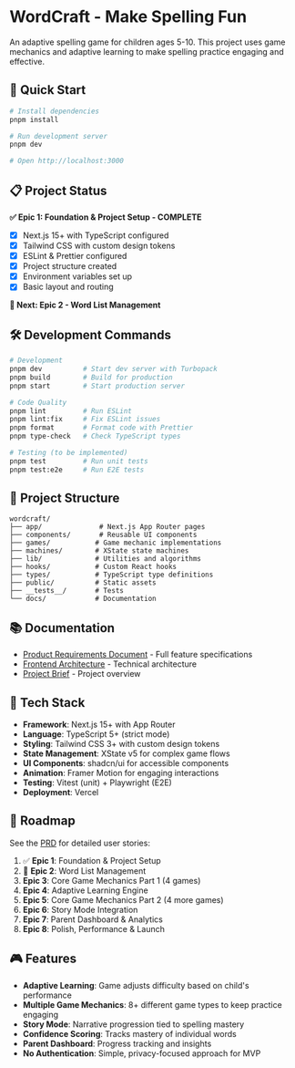 # WordCraft - Make Spelling Fun

An adaptive spelling game for children ages 5-10. This project uses game mechanics and adaptive learning to make spelling practice engaging and effective.

## 🚀 Quick Start

```bash
# Install dependencies
pnpm install

# Run development server
pnpm dev

# Open http://localhost:3000
```

## 📋 Project Status

**✅ Epic 1: Foundation & Project Setup - COMPLETE**

- [x] Next.js 15+ with TypeScript configured
- [x] Tailwind CSS with custom design tokens
- [x] ESLint & Prettier configured
- [x] Project structure created
- [x] Environment variables set up
- [x] Basic layout and routing

**🎯 Next: Epic 2 - Word List Management**

## 🛠️ Development Commands

```bash
# Development
pnpm dev          # Start dev server with Turbopack
pnpm build        # Build for production
pnpm start        # Start production server

# Code Quality
pnpm lint         # Run ESLint
pnpm lint:fix     # Fix ESLint issues
pnpm format       # Format code with Prettier
pnpm type-check   # Check TypeScript types

# Testing (to be implemented)
pnpm test         # Run unit tests
pnpm test:e2e     # Run E2E tests
```

## 📁 Project Structure

```
wordcraft/
├── app/              # Next.js App Router pages
├── components/       # Reusable UI components
├── games/           # Game mechanic implementations
├── machines/        # XState state machines
├── lib/             # Utilities and algorithms
├── hooks/           # Custom React hooks
├── types/           # TypeScript type definitions
├── public/          # Static assets
├── __tests__/       # Tests
└── docs/            # Documentation
```

## 📚 Documentation

- [Product Requirements Document](./docs/prd.md) - Full feature specifications
- [Frontend Architecture](./docs/ui-architecture.md) - Technical architecture
- [Project Brief](./docs/brief.md) - Project overview

## 🔧 Tech Stack

- **Framework**: Next.js 15+ with App Router
- **Language**: TypeScript 5+ (strict mode)
- **Styling**: Tailwind CSS 3+ with custom design tokens
- **State Management**: XState v5 for complex game flows
- **UI Components**: shadcn/ui for accessible components
- **Animation**: Framer Motion for engaging interactions
- **Testing**: Vitest (unit) + Playwright (E2E)
- **Deployment**: Vercel

## 🎯 Roadmap

See the [PRD](./docs/prd.md) for detailed user stories:

1. ✅ **Epic 1**: Foundation & Project Setup
2. 🔄 **Epic 2**: Word List Management
3. **Epic 3**: Core Game Mechanics Part 1 (4 games)
4. **Epic 4**: Adaptive Learning Engine
5. **Epic 5**: Core Game Mechanics Part 2 (4 more games)
6. **Epic 6**: Story Mode Integration
7. **Epic 7**: Parent Dashboard & Analytics
8. **Epic 8**: Polish, Performance & Launch

## 🎮 Features

- **Adaptive Learning**: Game adjusts difficulty based on child's performance
- **Multiple Game Mechanics**: 8+ different game types to keep practice engaging
- **Story Mode**: Narrative progression tied to spelling mastery
- **Confidence Scoring**: Tracks mastery of individual words
- **Parent Dashboard**: Progress tracking and insights
- **No Authentication**: Simple, privacy-focused approach for MVP
